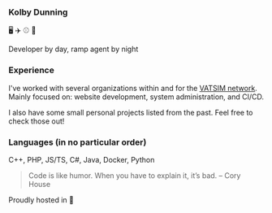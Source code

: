 ### Kolby Dunning
🖥️ ✈️ ⚾ 🏒

Developer by day, ramp agent by night

### Experience
I've worked with several organizations within and for the [VATSIM network](https://github.com/vatsimnetwork). Mainly focused on: website development,
system administration, and CI/CD.

I also have some small personal projects listed from the past. Feel free to check those out!

### Languages (in no particular order)
C++, PHP, JS/TS, C#, Java, Docker, Python

>Code is like humor. When you have to explain it, it’s bad. – Cory House

Proudly hosted in 🍁